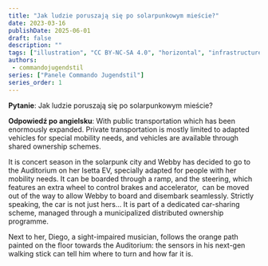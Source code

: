 ```yaml
---
title: "Jak ludzie poruszają się po solarpunkowym mieście?"
date: 2023-03-16
publishDate: 2025-06-01
draft: false
description: ""
tags: ["illustration", "CC BY-NC-SA 4.0", "horizontal", "infrastructure", "transport", "city"]
authors:
 - commandojugendstil
series: ["Panele Commando Jugendstil"]
series_order: 1
---
```


**Pytanie**: 
Jak ludzie poruszają się po solarpunkowym mieście?

**Odpowiedź po angielsku**: 
With public transportation which has been enormously expanded. Private transportation is mostly limited to adapted vehicles for special mobility needs, and vehicles are available through shared ownership schemes.

It is concert season in the solarpunk city and Webby has decided to go to the Auditorium on her Isetta EV, specially adapted for people with her mobility needs. It can be boarded through a ramp, and the steering, which features an extra wheel to control brakes and accelerator,  can be moved out of the way to allow Webby to board and disembark seamlessly. Strictly speaking, the car is not just hers... It is part of a dedicated car-sharing scheme, managed through a municipalized distributed ownership programme. 

Next to her, Diego, a sight-impaired musician, follows the orange path painted on the floor towards the Auditorium: the sensors in his next-gen walking stick can tell him where to turn and how far it is.
